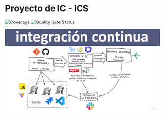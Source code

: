 # Proyecto de IC - ICS
[![Coverage](https://sonarcloud.io/api/project_badges/measure?project=Ferrrchu_ICS-CICD&metric=coverage)](https://sonarcloud.io/summary/new_code?id=Ferrrchu_ICS-CICD)
[![Quality Gate Status](https://sonarcloud.io/api/project_badges/measure?project=Ferrrchu_ICS-CICD&metric=alert_status)](https://sonarcloud.io/summary/new_code?id=Ferrrchu_ICS-CICD)

![Pipeline](https://github.com/Ferrrchu/ICS-CICD/blob/6389cce79bb457f0974c5bd4d7606cfc2a2dfc83/Images/Pipeline.png)

